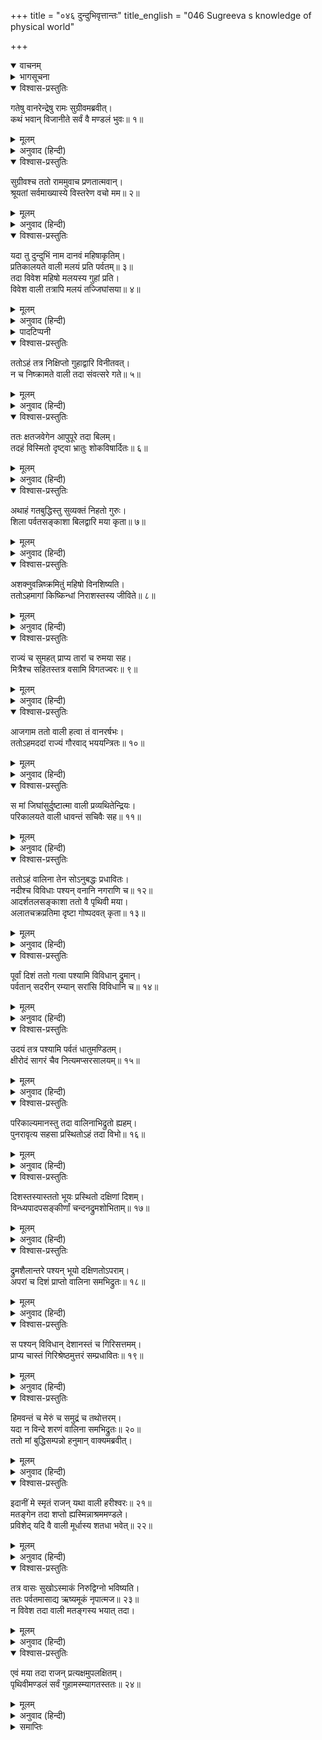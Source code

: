 +++
title = "०४६ दुन्दुभिवृत्तान्तः"
title_english = "046 Sugreeva s knowledge of physical world"

+++
<details open><summary>वाचनम्</summary>
<div caption="श्रीराम-हरिसीताराममूर्ति-घनपाठिभ्यां वचनम्" class="audioEmbed" src="https://archive.org/download/Ramayana-recitation-Sriram-harisItArAmamUrti-Ghanapaati-v2/Kanda_4/Kanda_4_KSK-046-_Dundubhi_Vruthanthaha.mp3"></div>
</details>

<details><summary>भागसूचना</summary>

46. सुग्रीवका श्रीरामचन्द्रजीको अपने भूमण्डल-भ्रमणका वृत्तान्त बताना
</details>

<details open><summary>विश्वास-प्रस्तुतिः</summary>

गतेषु वानरेन्द्रेषु रामः सुग्रीवमब्रवीत्।  
कथं भवान् विजानीते सर्वं वै मण्डलं भुवः॥ १॥
</details>

<details><summary>मूलम्</summary>

गतेषु वानरेन्द्रेषु रामः सुग्रीवमब्रवीत्।  
कथं भवान् विजानीते सर्वं वै मण्डलं भुवः॥ १॥
</details>

<details><summary>अनुवाद (हिन्दी)</summary>

उन समस्त वानरयूथपतियोंके चले जानेपर श्रीरामचन्द्रजीने सुग्रीवसे पूछा—‘सखे! तुम समस्त भूमण्डलके स्थानोंका परिचय कैसे जानते हो?’॥ १॥
</details>

<details open><summary>विश्वास-प्रस्तुतिः</summary>

सुग्रीवश्च ततो राममुवाच प्रणतात्मवान्।  
श्रूयतां सर्वमाख्यास्ये विस्तरेण वचो मम॥ २॥
</details>

<details><summary>मूलम्</summary>

सुग्रीवश्च ततो राममुवाच प्रणतात्मवान्।  
श्रूयतां सर्वमाख्यास्ये विस्तरेण वचो मम॥ २॥
</details>

<details><summary>अनुवाद (हिन्दी)</summary>

तब सुग्रीवने विनीत होकर श्रीरामचन्द्रजीसे कहा—‘भगवन्! मैं सब कुछ विस्तारके साथ बता रहा हूँ। मेरी बातें सुनिये॥ २॥
</details>

<details open><summary>विश्वास-प्रस्तुतिः</summary>

यदा तु दुन्दुभिं नाम दानवं महिषाकृतिम्।  
प्रतिकालयते वाली मलयं प्रति पर्वतम्॥ ३॥  
तदा विवेश महिषो मलयस्य गुहां प्रति।  
विवेश वाली तत्रापि मलयं तज्जिघांसया॥ ४॥
</details>

<details><summary>मूलम्</summary>

यदा तु दुन्दुभिं नाम दानवं महिषाकृतिम्।  
प्रतिकालयते वाली मलयं प्रति पर्वतम्॥ ३॥  
तदा विवेश महिषो मलयस्य गुहां प्रति।  
विवेश वाली तत्रापि मलयं तज्जिघांसया॥ ४॥
</details>

<details><summary>अनुवाद (हिन्दी)</summary>

‘जब वाली महिषरूपधारी दानव दुन्दुभि* (उसके पुत्र मायावी) का पीछा कर रहे थे, उस समय वह महिष मलयपर्वतकी ओर भागा और उस पर्वतकी कन्दरामें घुस गया। यह देख वालीने उसके वधकी इच्छासे उस गुफाके भीतर भी प्रवेश किया॥ ३-४॥
</details>

<details><summary>पादटिप्पनी</summary>

* यहाँ दुन्दुभि और महिष शब्दसे उसके पुत्र मायावी नामक दानवका ही वर्णन हुआ है—ऐसा मानना चाहिये; क्योंकि आगे कही जानेवाली सारी बातें उसीके वृत्तान्तसे सम्बन्ध रखती हैं। पिता भैंसेका रूप धारण करता था, यही गुण उसके पुत्र मायावीमें भी था। इसलिये उसको भी महिष या महिषाकृति कहना असङ्गत नहीं है।
</details>

<details open><summary>विश्वास-प्रस्तुतिः</summary>

ततोऽहं तत्र निक्षिप्तो गुहाद्वारि विनीतवत्।  
न च निष्क्रामते वाली तदा संवत्सरे गते॥ ५॥
</details>

<details><summary>मूलम्</summary>

ततोऽहं तत्र निक्षिप्तो गुहाद्वारि विनीतवत्।  
न च निष्क्रामते वाली तदा संवत्सरे गते॥ ५॥
</details>

<details><summary>अनुवाद (हिन्दी)</summary>

‘उस समय मैं विनीतभावसे उस गुफाके द्वारपर खड़ा रहा; क्योंकि वालीने मुझे वहीं रख छोड़ा था। परंतु एक वर्ष व्यतीत हो जानेपर भी वाली उसके भीतरसे नहीं निकले॥ ५॥
</details>

<details open><summary>विश्वास-प्रस्तुतिः</summary>

ततः क्षतजवेगेन आपुपूरे तदा बिलम्।  
तदहं विस्मितो दृष्ट्वा भ्रातुः शोकविषार्दितः॥ ६॥
</details>

<details><summary>मूलम्</summary>

ततः क्षतजवेगेन आपुपूरे तदा बिलम्।  
तदहं विस्मितो दृष्ट्वा भ्रातुः शोकविषार्दितः॥ ६॥
</details>

<details><summary>अनुवाद (हिन्दी)</summary>

‘तदनन्तर वेगपूर्वक बहे हुए रक्तकी धारासे उस समय वह सारी गुफा भर गयी। यह देखकर मुझे बड़ा विस्मय हुआ तथा मैं भाईके शोकसे व्यथित हो उठा॥ ६॥
</details>

<details open><summary>विश्वास-प्रस्तुतिः</summary>

अथाहं गतबुद्धिस्तु सुव्यक्तं निहतो गुरुः।  
शिला पर्वतसङ्काशा बिलद्वारि मया कृता॥ ७॥
</details>

<details><summary>मूलम्</summary>

अथाहं गतबुद्धिस्तु सुव्यक्तं निहतो गुरुः।  
शिला पर्वतसङ्काशा बिलद्वारि मया कृता॥ ७॥
</details>

<details><summary>अनुवाद (हिन्दी)</summary>

‘फिर मेरी बुद्धिमें यह बात आयी कि अब मेरे बड़े भाई निश्चय ही मारे गये। यह विचार पैदा होते ही मैंने उस गुफाके द्वारपर एक पहाड़-जैसी चट्टान रख दी॥
</details>

<details open><summary>विश्वास-प्रस्तुतिः</summary>

अशक्नुवन्निष्क्रमितुं महिषो विनशिष्यति।  
ततोऽहमागां किष्किन्धां निराशस्तस्य जीविते॥ ८॥
</details>

<details><summary>मूलम्</summary>

अशक्नुवन्निष्क्रमितुं महिषो विनशिष्यति।  
ततोऽहमागां किष्किन्धां निराशस्तस्य जीविते॥ ८॥
</details>

<details><summary>अनुवाद (हिन्दी)</summary>

‘सोचा—इस शिलासे द्वार बंद हो जानेपर मायावी निकल नहीं सकेगा, भीतर ही घुट-घुटकर मर जायगा। इसके बाद भाईके जीवनसे निराश होकर मैं किष्किन्धापुरीमें लौट आया॥ ८॥
</details>

<details open><summary>विश्वास-प्रस्तुतिः</summary>

राज्यं च सुमहत् प्राप्य तारां च रुमया सह।  
मित्रैश्च सहितस्तत्र वसामि विगतज्वरः॥ ९॥
</details>

<details><summary>मूलम्</summary>

राज्यं च सुमहत् प्राप्य तारां च रुमया सह।  
मित्रैश्च सहितस्तत्र वसामि विगतज्वरः॥ ९॥
</details>

<details><summary>अनुवाद (हिन्दी)</summary>

‘यहाँ विशाल राज्य तथा रुमासहित ताराको पाकर मित्रोंके साथ मैं निश्चिन्ततापूर्वक रहने लगा॥ ९॥
</details>

<details open><summary>विश्वास-प्रस्तुतिः</summary>

आजगाम ततो वाली हत्वा तं वानरर्षभः।  
ततोऽहमददां राज्यं गौरवाद् भययन्त्रितः॥ १०॥
</details>

<details><summary>मूलम्</summary>

आजगाम ततो वाली हत्वा तं वानरर्षभः।  
ततोऽहमददां राज्यं गौरवाद् भययन्त्रितः॥ १०॥
</details>

<details><summary>अनुवाद (हिन्दी)</summary>

‘तत्पश्चात् वानरश्रेष्ठ वाली उस दानवका वध करके आ पहुँचे। उनके आते ही मैंने भाईके गौरवसे भयभीत हो वह राज्य उन्हें वापस कर दिया॥ १०॥
</details>

<details open><summary>विश्वास-प्रस्तुतिः</summary>

स मां जिघांसुर्दुष्टात्मा वाली प्रव्यथितेन्द्रियः।  
परिकालयते वाली धावन्तं सचिवैः सह॥ ११॥
</details>

<details><summary>मूलम्</summary>

स मां जिघांसुर्दुष्टात्मा वाली प्रव्यथितेन्द्रियः।  
परिकालयते वाली धावन्तं सचिवैः सह॥ ११॥
</details>

<details><summary>अनुवाद (हिन्दी)</summary>

‘परंतु दुष्टात्मा वाली मुझे मार डालना चाहता था, उसकी सारी इन्द्रियाँ यह सोचकर व्यथित हो उठी थीं कि ‘यह मुझे मारनेके लिये ही गुफाका द्वार बंद करके भाग आया था।’ मैं अपनी प्राण-रक्षाके लिये मन्त्रियोंके साथ भागा और वाली मेरा पीछा करने लगा॥ ११॥
</details>

<details open><summary>विश्वास-प्रस्तुतिः</summary>

ततोऽहं वालिना तेन सोऽनुबद्धः प्रधावितः।  
नदीश्च विविधाः पश्यन् वनानि नगराणि च॥ १२॥  
आदर्शतलसङ्काशा ततो वै पृथिवी मया।  
अलातचक्रप्रतिमा दृष्टा गोष्पदवत् कृता॥ १३॥
</details>

<details><summary>मूलम्</summary>

ततोऽहं वालिना तेन सोऽनुबद्धः प्रधावितः।  
नदीश्च विविधाः पश्यन् वनानि नगराणि च॥ १२॥  
आदर्शतलसङ्काशा ततो वै पृथिवी मया।  
अलातचक्रप्रतिमा दृष्टा गोष्पदवत् कृता॥ १३॥
</details>

<details><summary>अनुवाद (हिन्दी)</summary>

‘वाली मेरे पीछे लगा रहा और मैं जोर-जोरसे भागता गया। उसी समय मैंने विभिन्न नदियों, वनों और नगरोंको देखते हुए सारी पृथ्वीको गायकी खुरीकी भाँति मानकर उसकी परिक्रमा कर डाली। भागते समय मुझे यह पृथ्वी दर्पण और अलातचक्रके समान दिखायी दी॥ १२-१३॥
</details>

<details open><summary>विश्वास-प्रस्तुतिः</summary>

पूर्वां दिशं ततो गत्वा पश्यामि विविधान् द्रुमान्।  
पर्वतान् सदरीन् रम्यान् सरांसि विविधानि च॥ १४॥
</details>

<details><summary>मूलम्</summary>

पूर्वां दिशं ततो गत्वा पश्यामि विविधान् द्रुमान्।  
पर्वतान् सदरीन् रम्यान् सरांसि विविधानि च॥ १४॥
</details>

<details><summary>अनुवाद (हिन्दी)</summary>

‘तदनन्तर पूर्व दिशामें जाकर मैंने नाना प्रकारके वृक्ष, कन्दराओंसहित रमणीय पर्वत और भाँति-भाँतिके सरोवर देखे॥ १४॥
</details>

<details open><summary>विश्वास-प्रस्तुतिः</summary>

उदयं तत्र पश्यामि पर्वतं धातुमण्डितम्।  
क्षीरोदं सागरं चैव नित्यमप्सरसालयम्॥ १५॥
</details>

<details><summary>मूलम्</summary>

उदयं तत्र पश्यामि पर्वतं धातुमण्डितम्।  
क्षीरोदं सागरं चैव नित्यमप्सरसालयम्॥ १५॥
</details>

<details><summary>अनुवाद (हिन्दी)</summary>

‘वहीं नाना प्रकारके धातुओंसे मण्डित उदयाचल तथा अप्सराओंके नित्य-निवासस्थान क्षीरोद सागरका भी मैंने दर्शन किया॥ १५॥
</details>

<details open><summary>विश्वास-प्रस्तुतिः</summary>

परिकाल्यमानस्तु तदा वालिनाभिद्रुतो ह्यहम्।  
पुनरावृत्य सहसा प्रस्थितोऽहं तदा विभो॥ १६॥
</details>

<details><summary>मूलम्</summary>

परिकाल्यमानस्तु तदा वालिनाभिद्रुतो ह्यहम्।  
पुनरावृत्य सहसा प्रस्थितोऽहं तदा विभो॥ १६॥
</details>

<details><summary>अनुवाद (हिन्दी)</summary>

‘उस समय वाली पीछा करते रहे और मैं भागता रहा। प्रभो! जब मैं यहाँ फिर लौटकर आया, तब वालीके डरसे पुनः सहसा मुझे भागना पड़ा॥ १६॥
</details>

<details open><summary>विश्वास-प्रस्तुतिः</summary>

दिशस्तस्यास्ततो भूयः प्रस्थितो दक्षिणां दिशम्।  
विन्ध्यपादपसङ्कीर्णां चन्दनद्रुमशोभिताम्॥ १७॥
</details>

<details><summary>मूलम्</summary>

दिशस्तस्यास्ततो भूयः प्रस्थितो दक्षिणां दिशम्।  
विन्ध्यपादपसङ्कीर्णां चन्दनद्रुमशोभिताम्॥ १७॥
</details>

<details><summary>अनुवाद (हिन्दी)</summary>

‘उस दिशाको छोड़कर मैं फिर दक्षिण दिशाकी ओर प्रस्थित हुआ, जहाँ विन्ध्यपर्वत और नाना प्रकारके वृक्ष भरे हुए हैं तथा चन्दनके वृक्ष जिसकी शोभा बढ़ाते हैं॥ १७॥
</details>

<details open><summary>विश्वास-प्रस्तुतिः</summary>

द्रुमशैलान्तरे पश्यन् भूयो दक्षिणतोऽपराम्।  
अपरां च दिशं प्राप्तो वालिना समभिद्रुतः॥ १८॥
</details>

<details><summary>मूलम्</summary>

द्रुमशैलान्तरे पश्यन् भूयो दक्षिणतोऽपराम्।  
अपरां च दिशं प्राप्तो वालिना समभिद्रुतः॥ १८॥
</details>

<details><summary>अनुवाद (हिन्दी)</summary>

‘वृक्षों और पर्वतोंकी ओटमें बारंबार वालीको देखकर मैंने दक्षिण दिशाको छोड़ दिया तथा वालीके खदेड़नेपर पश्चिम दिशाकी शरण ली॥ १८॥
</details>

<details open><summary>विश्वास-प्रस्तुतिः</summary>

स पश्यन् विविधान् देशानस्तं च गिरिसत्तमम्।  
प्राप्य चास्तं गिरिश्रेष्ठमुत्तरं सम्प्रधावितः॥ १९॥
</details>

<details><summary>मूलम्</summary>

स पश्यन् विविधान् देशानस्तं च गिरिसत्तमम्।  
प्राप्य चास्तं गिरिश्रेष्ठमुत्तरं सम्प्रधावितः॥ १९॥
</details>

<details><summary>अनुवाद (हिन्दी)</summary>

‘वहाँ नाना प्रकारके देशोंको देखता हुआ मैं गिरिश्रेष्ठ अस्ताचलतक जा पहुँचा। वहाँ पहुँचकर मैं पुनः उत्तर दिशाकी ओर भागा॥ १९॥
</details>

<details open><summary>विश्वास-प्रस्तुतिः</summary>

हिमवन्तं च मेरुं च समुद्रं च तथोत्तरम्।  
यदा न विन्दे शरणं वालिना समभिद्रुतः॥ २०॥  
ततो मां बुद्धिसम्पन्नो हनुमान् वाक्यमब्रवीत्।
</details>

<details><summary>मूलम्</summary>

हिमवन्तं च मेरुं च समुद्रं च तथोत्तरम्।  
यदा न विन्दे शरणं वालिना समभिद्रुतः॥ २०॥  
ततो मां बुद्धिसम्पन्नो हनुमान् वाक्यमब्रवीत्।
</details>

<details><summary>अनुवाद (हिन्दी)</summary>

‘हिमालय, मेरु और उत्तर समुद्रतक पहुँचकर भी जब वालीके पीछा करनेके कारण मुझे कहीं शरण नहीं मिली, तब परम बुद्धिमान् हनुमान् जी ने मुझसे यह बात कही—॥ २० १/२॥
</details>

<details open><summary>विश्वास-प्रस्तुतिः</summary>

इदानीं मे स्मृतं राजन् यथा वाली हरीश्वरः॥ २१॥  
मतङ्गेन तदा शप्तो ह्यस्मिन्नाश्रममण्डले।  
प्रविशेद् यदि वै वाली मूर्धास्य शतधा भवेत्॥ २२॥
</details>

<details><summary>मूलम्</summary>

इदानीं मे स्मृतं राजन् यथा वाली हरीश्वरः॥ २१॥  
मतङ्गेन तदा शप्तो ह्यस्मिन्नाश्रममण्डले।  
प्रविशेद् यदि वै वाली मूर्धास्य शतधा भवेत्॥ २२॥
</details>

<details><summary>अनुवाद (हिन्दी)</summary>

‘‘राजन्! इस समय मुझे उस घटनाका स्मरण हो आया है, जैसा कि मतङ्गमुनिने उन दिनों वानरराज वालीको शाप दिया था कि ‘यदि वाली इस आश्रम-मण्डलमें प्रवेश करेगा तो उसके मस्तकके सैकड़ों टुकड़े हो जायँगे’॥ २१-२२॥
</details>

<details open><summary>विश्वास-प्रस्तुतिः</summary>

तत्र वासः सुखोऽस्माकं निरुद्विग्नो भविष्यति।  
ततः पर्वतमासाद्य ऋष्यमूकं नृपात्मज॥ २३॥  
न विवेश तदा वाली मतङ्गस्य भयात् तदा।
</details>

<details><summary>मूलम्</summary>

तत्र वासः सुखोऽस्माकं निरुद्विग्नो भविष्यति।  
ततः पर्वतमासाद्य ऋष्यमूकं नृपात्मज॥ २३॥  
न विवेश तदा वाली मतङ्गस्य भयात् तदा।
</details>

<details><summary>अनुवाद (हिन्दी)</summary>

‘‘अतः वहीं निवास करना हमलोगोंके लिये सुखद और निर्भय होगा’। राजकुमार! इस निश्चयके अनुसार हमलोग ऋष्यमूक पर्वतपर आकर रहने लगे। उस समय मतङ्ग ऋषिके भयसे वालीने वहाँ प्रवेश नहीं किया॥
</details>

<details open><summary>विश्वास-प्रस्तुतिः</summary>

एवं मया तदा राजन् प्रत्यक्षमुपलक्षितम्।  
पृथिवीमण्डलं सर्वं गुहामस्म्यागतस्ततः॥ २४॥
</details>

<details><summary>मूलम्</summary>

एवं मया तदा राजन् प्रत्यक्षमुपलक्षितम्।  
पृथिवीमण्डलं सर्वं गुहामस्म्यागतस्ततः॥ २४॥
</details>

<details><summary>अनुवाद (हिन्दी)</summary>

‘राजन्! इस प्रकार मैंने उन दिनों समस्त भूमण्डलको प्रत्यक्ष देखा था। उसके बाद ऋष्यमूककी गुफामें आया था’॥
</details>

<details><summary>समाप्तिः</summary>

इत्यार्षे श्रीमद्रामायणे वाल्मीकीये आदिकाव्ये किष्किन्धाकाण्डे षट्चत्वारिंशः सर्गः॥ ४६॥  
इस प्रकार श्रीवाल्मीकिनिर्मित आर्षरामायण आदिकाव्यके किष्किन्धाकाण्डमें छियालीसवाँ सर्ग पूरा हुआ॥ ४६॥
</details>

